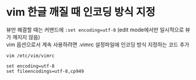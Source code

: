 # vim 한글 깨질 때 인코딩 방식 지정

뷰만 해결할 때는 커맨드에 `:set encoding=utf-8` (edit mode에서만 일시적으로 뷰가 깨지지 않음)\
vim 옵션으로서 계속 사용하려면 .vimrc 설정파일에 인코딩 방식 지정하는 코드 추가

`vim /etc/vim/vimrc`

```vim
set encoding=utf-8 
set fileencodings=utf-8,cp949
```



